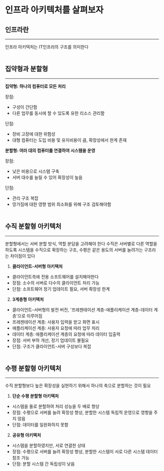# **인프라 아키텍처를 살펴보자**


## 인프라란
___
인프라 아키텍처는 IT인프라의 구조를 의미한다
<br></br>

## 집약형과 분할형
___
**집약형: 하나의 컴퓨터로 모든 처리**

장점:
- 구성이 간단함
- 다른 업무를 동시에 할 수 있도록 유한 리소스 관리함

단점:
- 장비 고장에 대한 위험성
- 대형 컴퓨터는 도입 비용 및 유지비용이 큼, 확장성에서 한계 존재

**분할형: 여러 대의 컴퓨터를 연결하여 시스템을 운영**

장점:
- 낮은 비용으로 시스템 구축
- 서버 대수를 늘릴 수 있어 확장성이 높음

단점:
- 관리 구조 복잡
- 망가짐에 대한 영향 범위 최소화를 위해 구조 검토해야함
<br></br>

## 수직 분할형 아키텍처
___
분할형에서는 서버 분할 방식, 역할 분담을 고려해야 한다
수직은 서버별로 다른 역할을 하도록 시스템을 수직으로 확장하는 구조, 수평은 같은 용도의 서버를 늘려가는 구조라는 차이점이 있다

1. **클라이언트-서버형 아키텍처**
- 클라이언트측에 전용 소프트웨어를 설치해야한다
- 장점: 소수의 서버로 다수의 클라이언트 처리 가능
- 단점: 소프트웨어 정기 업데이트 필요, 서버 확장성 한계
2. **3계층형 아키텍처**
- 클라이언트-서버형의 발전 버전, '프레젠테이션 계층-애플리케이션 계층-데이터 계층'으로 이루어짐
- 프레젠테이션 계층: 사용자 입력을 받고 화면 표시
- 애플리케이션 계층: 사용자 요청에 따라 업무 처리
- 데이터 계층: 애플리케이션 계층의 요청에 따라 데이터 입출력
- 장점: 서버 부하 개선, 정기 업데이트 불필요
- 단점: 구조가 클라이언트-서버 구성보다 복잡
<br></br>

## 수평 분할형 아키텍처
___
수직 분할형보다 높은 확장성을 실현하기 위해서 하나의 축으로 분할하는 것이 필요

1. **단순 수평 분할형 아키텍처**
- 시스템을 둘로 분할하여 처리 성능을 두 배로 향상
- 장점: 수평으로 서버를 늘려 확장성 향상, 분할한 시스템 독립적 운영으로 영향을 주지 않음
- 단점: 데이터를 일원화하지 못함

2. **공유형 아키텍처**
- 시스템을 분할하였지만, 서로 연결한 상태
- 장점: 수평으로 서버를 늘려 확장성 향상, 분할한 시스템이 서로 다른 시스템 데이터 참조 가능
- 단점: 분할 시스템 간 독립성이 낮음

